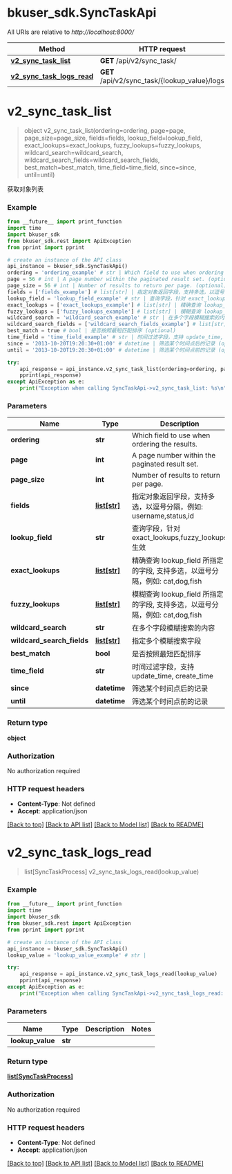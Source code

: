 # bkuser_sdk.SyncTaskApi

All URIs are relative to *http://localhost:8000/*

Method | HTTP request | Description
------------- | ------------- | -------------
[**v2_sync_task_list**](SyncTaskApi.md#v2_sync_task_list) | **GET** /api/v2/sync_task/ | 
[**v2_sync_task_logs_read**](SyncTaskApi.md#v2_sync_task_logs_read) | **GET** /api/v2/sync_task/{lookup_value}/logs | 

# **v2_sync_task_list**
> object v2_sync_task_list(ordering=ordering, page=page, page_size=page_size, fields=fields, lookup_field=lookup_field, exact_lookups=exact_lookups, fuzzy_lookups=fuzzy_lookups, wildcard_search=wildcard_search, wildcard_search_fields=wildcard_search_fields, best_match=best_match, time_field=time_field, since=since, until=until)



获取对象列表

### Example
```python
from __future__ import print_function
import time
import bkuser_sdk
from bkuser_sdk.rest import ApiException
from pprint import pprint

# create an instance of the API class
api_instance = bkuser_sdk.SyncTaskApi()
ordering = 'ordering_example' # str | Which field to use when ordering the results. (optional)
page = 56 # int | A page number within the paginated result set. (optional)
page_size = 56 # int | Number of results to return per page. (optional)
fields = ['fields_example'] # list[str] | 指定对象返回字段，支持多选，以逗号分隔，例如: username,status,id (optional)
lookup_field = 'lookup_field_example' # str | 查询字段，针对 exact_lookups,fuzzy_lookups 生效 (optional)
exact_lookups = ['exact_lookups_example'] # list[str] | 精确查询 lookup_field 所指定的字段, 支持多选，以逗号分隔，例如: cat,dog,fish (optional)
fuzzy_lookups = ['fuzzy_lookups_example'] # list[str] | 模糊查询 lookup_field 所指定的字段, 支持多选，以逗号分隔，例如: cat,dog,fish (optional)
wildcard_search = 'wildcard_search_example' # str | 在多个字段模糊搜索的内容 (optional)
wildcard_search_fields = ['wildcard_search_fields_example'] # list[str] | 指定多个模糊搜索字段 (optional)
best_match = true # bool | 是否按照最短匹配排序 (optional)
time_field = 'time_field_example' # str | 时间过滤字段，支持 update_time, create_time (optional)
since = '2013-10-20T19:20:30+01:00' # datetime | 筛选某个时间点后的记录 (optional)
until = '2013-10-20T19:20:30+01:00' # datetime | 筛选某个时间点前的记录 (optional)

try:
    api_response = api_instance.v2_sync_task_list(ordering=ordering, page=page, page_size=page_size, fields=fields, lookup_field=lookup_field, exact_lookups=exact_lookups, fuzzy_lookups=fuzzy_lookups, wildcard_search=wildcard_search, wildcard_search_fields=wildcard_search_fields, best_match=best_match, time_field=time_field, since=since, until=until)
    pprint(api_response)
except ApiException as e:
    print("Exception when calling SyncTaskApi->v2_sync_task_list: %s\n" % e)
```

### Parameters

Name | Type | Description  | Notes
------------- | ------------- | ------------- | -------------
 **ordering** | **str**| Which field to use when ordering the results. | [optional] 
 **page** | **int**| A page number within the paginated result set. | [optional] 
 **page_size** | **int**| Number of results to return per page. | [optional] 
 **fields** | [**list[str]**](str.md)| 指定对象返回字段，支持多选，以逗号分隔，例如: username,status,id | [optional] 
 **lookup_field** | **str**| 查询字段，针对 exact_lookups,fuzzy_lookups 生效 | [optional] 
 **exact_lookups** | [**list[str]**](str.md)| 精确查询 lookup_field 所指定的字段, 支持多选，以逗号分隔，例如: cat,dog,fish | [optional] 
 **fuzzy_lookups** | [**list[str]**](str.md)| 模糊查询 lookup_field 所指定的字段, 支持多选，以逗号分隔，例如: cat,dog,fish | [optional] 
 **wildcard_search** | **str**| 在多个字段模糊搜索的内容 | [optional] 
 **wildcard_search_fields** | [**list[str]**](str.md)| 指定多个模糊搜索字段 | [optional] 
 **best_match** | **bool**| 是否按照最短匹配排序 | [optional] 
 **time_field** | **str**| 时间过滤字段，支持 update_time, create_time | [optional] 
 **since** | **datetime**| 筛选某个时间点后的记录 | [optional] 
 **until** | **datetime**| 筛选某个时间点前的记录 | [optional] 

### Return type

**object**

### Authorization

No authorization required

### HTTP request headers

 - **Content-Type**: Not defined
 - **Accept**: application/json

[[Back to top]](#) [[Back to API list]](../README.md#documentation-for-api-endpoints) [[Back to Model list]](../README.md#documentation-for-models) [[Back to README]](../README.md)

# **v2_sync_task_logs_read**
> list[SyncTaskProcess] v2_sync_task_logs_read(lookup_value)



### Example
```python
from __future__ import print_function
import time
import bkuser_sdk
from bkuser_sdk.rest import ApiException
from pprint import pprint

# create an instance of the API class
api_instance = bkuser_sdk.SyncTaskApi()
lookup_value = 'lookup_value_example' # str | 

try:
    api_response = api_instance.v2_sync_task_logs_read(lookup_value)
    pprint(api_response)
except ApiException as e:
    print("Exception when calling SyncTaskApi->v2_sync_task_logs_read: %s\n" % e)
```

### Parameters

Name | Type | Description  | Notes
------------- | ------------- | ------------- | -------------
 **lookup_value** | **str**|  | 

### Return type

[**list[SyncTaskProcess]**](SyncTaskProcess.md)

### Authorization

No authorization required

### HTTP request headers

 - **Content-Type**: Not defined
 - **Accept**: application/json

[[Back to top]](#) [[Back to API list]](../README.md#documentation-for-api-endpoints) [[Back to Model list]](../README.md#documentation-for-models) [[Back to README]](../README.md)

